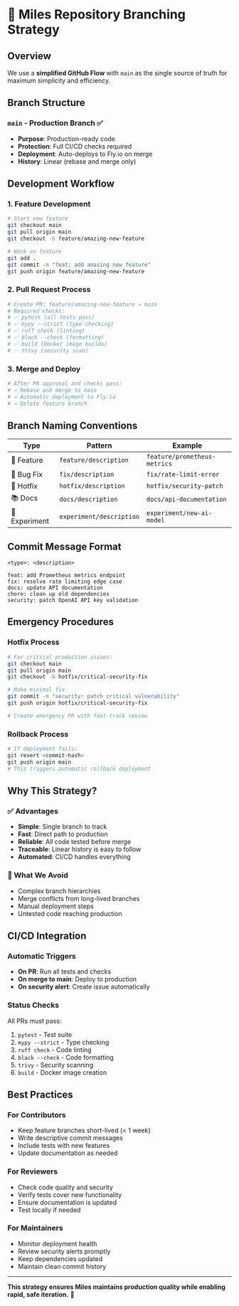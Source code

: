 # 🌿 Miles Repository Branching Strategy

## Overview
We use a **simplified GitHub Flow** with `main` as the single source of truth for maximum simplicity and efficiency.

## Branch Structure

### `main` - Production Branch ✅
- **Purpose**: Production-ready code
- **Protection**: Full CI/CD checks required
- **Deployment**: Auto-deploys to Fly.io on merge
- **History**: Linear (rebase and merge only)

## Development Workflow

### 1. Feature Development
```bash
# Start new feature
git checkout main
git pull origin main
git checkout -b feature/amazing-new-feature

# Work on feature
git add .
git commit -m "feat: add amazing new feature"
git push origin feature/amazing-new-feature
```

### 2. Pull Request Process
```bash
# Create PR: feature/amazing-new-feature → main
# Required checks:
# ✅ pytest (all tests pass)
# ✅ mypy --strict (type checking)
# ✅ ruff check (linting)
# ✅ black --check (formatting)
# ✅ build (Docker image builds)
# ✅ trivy (security scan)
```

### 3. Merge and Deploy
```bash
# After PR approval and checks pass:
# → Rebase and merge to main
# → Automatic deployment to Fly.io
# → Delete feature branch
```

## Branch Naming Conventions

| Type | Pattern | Example |
|------|---------|---------|
| 🚀 Feature | `feature/description` | `feature/prometheus-metrics` |
| 🐛 Bug Fix | `fix/description` | `fix/rate-limit-error` |
| 🚨 Hotfix | `hotfix/description` | `hotfix/security-patch` |
| 📚 Docs | `docs/description` | `docs/api-documentation` |
| 🧪 Experiment | `experiment/description` | `experiment/new-ai-model` |

## Commit Message Format

```
<type>: <description>

feat: add Prometheus metrics endpoint
fix: resolve rate limiting edge case  
docs: update API documentation
chore: clean up old dependencies
security: patch OpenAI API key validation
```

## Emergency Procedures

### Hotfix Process
```bash
# For critical production issues:
git checkout main
git pull origin main  
git checkout -b hotfix/critical-security-fix

# Make minimal fix
git commit -m "security: patch critical vulnerability"
git push origin hotfix/critical-security-fix

# Create emergency PR with fast-track review
```

### Rollback Process
```bash
# If deployment fails:
git revert <commit-hash>
git push origin main
# This triggers automatic rollback deployment
```

## Why This Strategy?

### ✅ Advantages
- **Simple**: Single branch to track
- **Fast**: Direct path to production
- **Reliable**: All code tested before merge
- **Traceable**: Linear history is easy to follow
- **Automated**: CI/CD handles everything

### 🚫 What We Avoid
- Complex branch hierarchies
- Merge conflicts from long-lived branches
- Manual deployment steps
- Untested code reaching production

## CI/CD Integration

### Automatic Triggers
- **On PR**: Run all tests and checks
- **On merge to main**: Deploy to production
- **On security alert**: Create issue automatically

### Status Checks
All PRs must pass:
1. `pytest` - Test suite
2. `mypy --strict` - Type checking  
3. `ruff check` - Code linting
4. `black --check` - Code formatting
5. `trivy` - Security scanning
6. `build` - Docker image creation

## Best Practices

### For Contributors
- Keep feature branches short-lived (< 1 week)
- Write descriptive commit messages
- Include tests with new features
- Update documentation as needed

### For Reviewers  
- Check code quality and security
- Verify tests cover new functionality
- Ensure documentation is updated
- Test locally if needed

### For Maintainers
- Monitor deployment health
- Review security alerts promptly
- Keep dependencies updated
- Maintain clean commit history

---

**This strategy ensures Miles maintains production quality while enabling rapid, safe iteration.** 🚀
